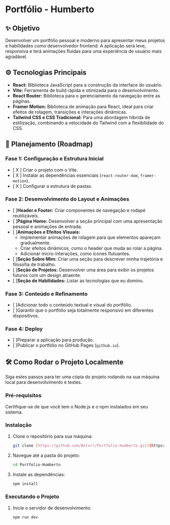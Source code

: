 # Portfólio - Humberto

## ✨ Objetivo

Desenvolver um portfólio pessoal e moderno para apresentar meus projetos e habilidades como desenvolvedor frontend. A aplicação será leve, responsiva e terá animações fluidas para uma experiência de usuário mais agradável.

## ⚙️ Tecnologias Principais

-   **React:** Biblioteca JavaScript para a construção da interface do usuário.
-   **Vite:** Ferramenta de build rápida e otimizada para o desenvolvimento.
-   **React Router:** Biblioteca para o gerenciamento da navegação entre as páginas.
-   **Framer Motion:** Biblioteca de animação para React, ideal para criar efeitos de rolagem, transições e interações dinâmicas.
-   **Tailwind CSS e CSS Tradicional:** Para uma abordagem híbrida de estilização, combinando a velocidade do Tailwind com a flexibilidade do CSS.

## 🚀 Planejamento (Roadmap)

### Fase 1: Configuração e Estrutura Inicial
-   [ X ] Criar o projeto com o Vite.
-   [ X ] Instalar as dependências essenciais (`react-router-dom`, `framer-motion`).
-   [ X ] Configurar a estrutura de pastas.

### Fase 2: Desenvolvimento do Layout e Animações
-   [  ]**Header e Footer:** Criar componentes de navegação e rodapé reutilizáveis.
-   [  ]**Página Home:** Desenvolver a seção principal com uma apresentação pessoal e animações de entrada.
-   [  ]**Animações e Efeitos Visuais:**
    -   Implementar animações de rolagem para que elementos apareçam gradualmente.
    -   Criar efeitos dinâmicos, como o header que muda ao rolar a página.
    -   Adicionar micro-interações, como ícones flutuantes.
-   [  ]**Seção Sobre Mim:** Criar uma seção para descrever minha trajetória e filosofia de trabalho.
-   [  ]**Seção de Projetos:** Desenvolver uma área para exibir os projetos futuros com um design atraente.
-   [  ]**Seção de Habilidades:** Listar as tecnologias que eu domino.

### Fase 3: Conteúdo e Refinamento
-   [  ]Adicionar todo o conteúdo textual e visual do portfólio.
-   [  ]Garantir que o portfólio seja totalmente responsivo em diferentes dispositivos.

### Fase 4: Deploy
-   [  ]Preparar a aplicação para produção.
-   [  ]Publicar o portfólio no GitHub Pages (`github.io`).


## 🛠️ Como Rodar o Projeto Localmente

Siga estes passos para ter uma cópia do projeto rodando na sua máquina local para desenvolvimento e testes.

### Pré-requisitos

Certifique-se de que você tem o Node.js e o npm instalados em seu sistema.

### Instalação

1.  Clone o repositório para sua máquina:
    ```bash
    git clone [https://github.com/Betxrr/Portfolio-Humberto.git](https://github.com/Betxrr/Portfolio-Humberto.git)
    ```
2.  Navegue até a pasta do projeto:
    ```bash
    cd Portfolio-Humberto
    ```
3.  Instale as dependências:
    ```bash
    npm install
    ```

### Executando o Projeto

1.  Inicie o servidor de desenvolvimento:
    ```bash
    npm run dev
    ```
